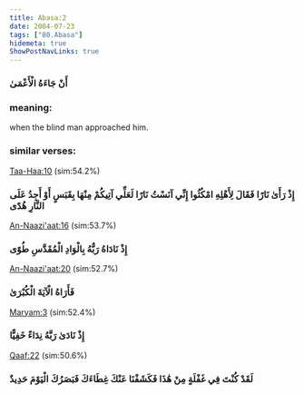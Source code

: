 ```yaml
---
title: Abasa:2
date: 2004-07-23
tags: ["80.Abasa"]
hidemeta: true 
ShowPostNavLinks: true 
---
```

### أَنْ جَاءَهُ الْأَعْمَىٰ
### meaning: 
when the blind man approached him.
### similar verses: 

[Taa-Haa:10](/20/10) (sim:54.2%)

### إِذْ رَأَىٰ نَارًا فَقَالَ لِأَهْلِهِ امْكُثُوا إِنِّي آنَسْتُ نَارًا لَعَلِّي آتِيكُمْ مِنْهَا بِقَبَسٍ أَوْ أَجِدُ عَلَى النَّارِ هُدًى

[An-Naazi'aat:16](/79/16) (sim:53.7%)

### إِذْ نَادَاهُ رَبُّهُ بِالْوَادِ الْمُقَدَّسِ طُوًى

[An-Naazi'aat:20](/79/20) (sim:52.7%)

### فَأَرَاهُ الْآيَةَ الْكُبْرَىٰ

[Maryam:3](/19/3) (sim:52.4%)

### إِذْ نَادَىٰ رَبَّهُ نِدَاءً خَفِيًّا

[Qaaf:22](/50/22) (sim:50.6%)

### لَقَدْ كُنْتَ فِي غَفْلَةٍ مِنْ هَٰذَا فَكَشَفْنَا عَنْكَ غِطَاءَكَ فَبَصَرُكَ الْيَوْمَ حَدِيدٌ
